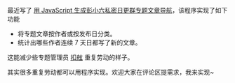 最近写了 [用 JavaScript 生成彭小六私密日更群专题文章导航](http://www.jianshu.com/p/2eefe142b24d)，该程序实现了如下功能
* 将专题文章按作者或按发布日分类。
* 统计出哪些作者连续 7 天日都写了新的文章。

这能减少些专题管理员 [扣舷](http://www.jianshu.com/u/685aee94e9aa) 重复劳动的样子。

其实很多重复劳动都可以用程序实现。欢迎大家在评论区提需求，我来实现~
